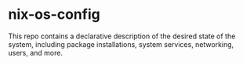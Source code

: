 # nix-os-config
 This repo contains a declarative description of the desired state of the system, including package installations, system services, networking, users, and more. 
